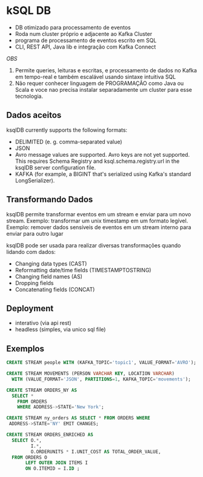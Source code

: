 # kSQL DB

- DB otimizado para processamento de eventos
- Roda num cluster próprio e adjacente ao Kafka Cluster
- programa de processamento de eventos escrito em SQL
- CLI, REST API, Java lib e integração com Kafka Connect

*OBS*
1. Permite queries, leituras e escritas, e processamento de dados no Kafka em tempo-real e também escalável usando sintaxe intuitiva SQL
2. Não requer conhecer linguagem de PROGRAMAÇÃO como Java ou Scala e voce nao precisa instalar separadamente um cluster para esse tecnologia.

## Dados aceitos
ksqlDB currently supports the following formats:

- DELIMITED (e. g. comma-separated value)
- JSON
- Avro message values are supported. Avro keys are not yet supported. This requires Schema Registry and ksql.schema.registry.url in the ksqlDB server configuration file.
- KAFKA (for example, a BIGINT that's serialized using Kafka's standard LongSerializer).

## Transformando Dados

ksqlDB permite transformar eventos em um stream e enviar para um novo stream.
Exemplo: transformar um unix timestamp em um formato legível.
Exemplo: remover dados sensíveis de eventos em um stream interno para enviar para outro lugar

ksqlDB pode ser usada para realizar diversas transformações quando lidando com dados:

- Changing data types (CAST)
- Reformatting date/time fields (TIMESTAMPTOSTRING)
- Changing field names (AS)
- Dropping fields
- Concatenating fields (CONCAT)

## Deployment

- interativo (via api rest)
- headless (simples, via unico sql file)

## Exemplos

```sql
CREATE STREAM people WITH (KAFKA_TOPIC='topic1', VALUE_FORMAT='AVRO');

CREATE STREAM MOVEMENTS (PERSON VARCHAR KEY, LOCATION VARCHAR)
  WITH (VALUE_FORMAT='JSON', PARTITIONS=1, KAFKA_TOPIC='movements');

CREATE STREAM ORDERS_NY AS
  SELECT *
    FROM ORDERS
    WHERE ADDRESS->STATE='New York';

CREATE STREAM ny_orders AS SELECT * FROM ORDERS WHERE
 ADDRESS->STATE='NY' EMIT CHANGES;

CREATE STREAM ORDERS_ENRICHED AS
  SELECT O.*,
         I.*,
         O.ORDERUNITS * I.UNIT_COST AS TOTAL_ORDER_VALUE,
  FROM ORDERS O
       LEFT OUTER JOIN ITEMS I
       ON O.ITEMID = I.ID ;
```

